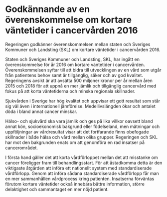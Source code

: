 # Godkännande av en överenskommelse om kortare väntetider i cancervården 2016

Regeringen godkänner överenskommelsen mellan staten och Sveriges Kommuner och Landsting (SKL) om kortare väntetider i cancervården 2016.

Staten och Sveriges Kommuner och Landsting, SKL, har ingått en överenskommelse för år 2016 om kortare väntetider i cancervården. Överenskommelsen syftar till att bidra till utvecklingen av en vård som utgår från patientens behov samt är tillgänglig, säker och av god kvalitet. Regeringens avsikt är att avsätta 500 miljoner kronor per år mellan åren 2015 och 2018 för att uppnå en mer jämlik och tillgänglig cancervård med fokus på att korta väntetiderna och minska regionala skillnader.

Sjukvården i Sverige har hög kvalitet och uppvisar ett gott resultat som står sig väl även i internationell jämförelse. Medellivslängden ökar och antalet döda i bland annat cancer minskar.

Hälso- och sjukvård ska vara jämlik och ges på lika villkor oavsett bland annat kön, socioekonomisk bakgrund eller födelseland, men mätningar och uppföljningar av vårdresultat visar att det fortfarande finns obefogade skillnader i både hälsa och vård mellan olika grupper. Regeringen och SKL har mot den bakgrunden enats om att genomföra en rad insatser på cancerområdet.

I första hand gäller det att korta vårdförloppet mellan det att misstanke om cancer föreligger fram till behandlingsstart. För att åstadkomma detta är den viktigaste åtgärden att införa ett nationellt system med standardiserade vårdförlopp. Genom att införa sådana standardiserade vårdförlopp får man en mer sammanhållen vårdprocess kring patienten. Insatserna förväntas förutom kortare väntetider också innebära bättre information, större delaktighet och sammantaget en mer nöjd patient.
